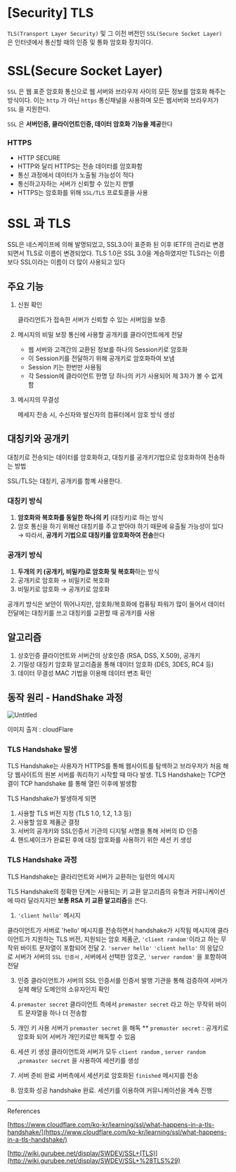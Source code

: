 # [Security] TLS

`TLS(Transport Layer Security)` 및 그 이전 버전인 `SSL(Secure Socket Layer)` 은 인터넷에서 통신할 때의 인증 및 통화 암호화 장치이다.

# SSL(Secure Socket Layer)

`SSL` 은 웹 표준 암호화 통신으로 웹 서버와 브라우저 사이의 모든 정보를 암호화 해주는 방식이다. 이는 `http` 가 아닌 `https` 통신채널을 사용하며 모든 웹서버와 브라우저가 `SSL` 을 지원한다.

`SSL` 은 **서버인증, 클라이언트인증, 데이터 암호화 기능을 제공**한다

### HTTPS

- HTTP SECURE
- HTTP와 달리 HTTPS는 전송 데이터를 암호화함
- 통신 과정에서 데이터가 노출될 가능성이 적다
- 통신하고자하는 서버가 신뢰할 수 있는지 판별
- HTTPS는 암호화를 위해 `SSL/TLS` 프로토콜을 사용

# SSL 과 TLS

SSL은 네스케이프에 의해 발명되었고, SSL3.0이 표준화 된 이후 IETF의 관리로 변경되면서 TLS로 이름이 변경되었다. TLS 1.0은 SSL 3.0을 계승하였지만 TLS라는 이름보다 SSL이라는 이름이 더 많이 사용되고 있다

## 주요 기능

1. 신원 확인
    
    클라리언트가 접속한 서버가 신뢰할 수 있는 서버임을 보증
    
2. 메시지의 비밀 보장
통신에 사용할 공개키를 클라이언트에게 전달
    - 웹 서버와 고객간의 교환된 정보를 하나의 Session키로 암호화
    - 이 Session키를 전달하기 위해 공개키로 암호화하여 보냄
    - Session 키는 한번만 사용됨
    - 각 Session에 클라이언트 한명 당 하나의 키가 사용되어 제 3자가 볼 수 없게 함
3. 메시지의 무결성
    
    메세지 전송 시, 수신자와 발신자의 컴퓨터에서 암호 방식 생성
    

## 대칭키와 공개키

대칭키로 전송되는 데이터를 암호화하고, 대칭키를 공개키기법으로 암호화하여 전송하는 방법

SSL/TLS는 대칭키, 공개키를 함꼐 사용한다.

### 대칭키 방식

1. **암호화와 복호화를 동일한 하나의 키** (대칭키)로 하는 방식
2. 암호 통신을 하기 위해선 대칭키를 주고 받아야 하기 때문에 유출될 가능성이 있다 
→ 따라서, **공개키 기법으로 대칭키를 암호화하여 전송**한다

### 공개키  방식

1. **두개의 키 (공개키, 비밀키)로 암호화 및 복호화**하는 방식
2. 공개키로 암호화 → 비밀키로 복호화
3. 비밀키로 암호화 → 공개키로 암호화

공개키 방식은 보안이 뛰어나지만, 암호화/복호화에 컴퓨팅 파워가 많이 들어서 데이터 전달에는 대칭키를 쓰고 대칭키를 교환할 때 공개키를 사용

## 알고리즘

1. 상호인증
클라이언트와 서버간의 상호인증 (RSA, DSS, X.509), 공개키
2. 기밀성
대칭키 암호화 알고리즘을 통해 데이터 암호화 (DES, 3DES, RC4 등)
3. 데이터 무결성
MAC 기법을 이용해 데이터 변조 확인

## 동작 원리 - HandShake 과정

![Untitled](https://images.ctfassets.net/slt3lc6tev37/5aYOr5erfyNBq20X5djTco/3c859532c91f25d961b2884bf521c1eb/tls-ssl-handshake.png)

이미지 출저 : cloudFlare

### TLS Handshake 발생

TLS Handshake는 사용자가 HTTPS를 통해 웹사이트를 탐색하고 브라우저가 처음 해당 웹사이트의 원본 서버를 쿼리하기 시작할 때 마다 발생. TLS Handshake는 TCP연결이 TCP handshake 를 통해 열린 이후에 발생함

TLS Handshake가 발생하게 되면

1. 사용할 TLS 버전 지정 (TLS 1.0, 1.2, 1.3 등)
2. 사용할 암호 제품군 결정
3. 서버의 공개키와 SSL인증서 기관의 디지털 서명을 통해 서버의 ID 인증
4. 핸드셰이크가 완료된 후에 대칭 암호화를 사용하기 위한 세션 키 생성

### TLS Handshake 과정

TLS Handshake는 클라리언트와 서버가 교환하는 일련의 메시지

TLS Handshake의 정확한 단계는 사용되는 키 교환 알고리즘의 유형과 커뮤니케이션에 따라 달라지지만 **보통 RSA 키 교환 알고리즘**을 쓴다.

1. `'client hello'` 메시지 

클라이언트가 서버로 'hello' 메시지를 전송하면서 handshake가 시작됨
메시지에 클라이언트가 지원하는 TLS 버전, 지원되는 암호 제품군, `'client random'`이라고 하는 무작위 바이트 문자열이 포함되어 전달
2. `'server hello'`
`'client hello'` 의 응답으로 서버가 서버의 `SSL 인증서` , 서버에서 선택한 암호군, `'server random'` 을 포함하여 전달

3. 인증
클라이언트가 서버의 SSL 인증서를 인증서 발행 기관을 통해 검증하여 서버가 실제 해당 도메인의 소유자인지 확인

4. `premaster secret`
클라이언트 측에서 `premaster secret` 라고 하는 무작위 바이트 문자열을 하나 더 전송함

5. 개인 키 사용
서버가 `premaster secret` 을 해독
** `premaster secret` : 공개키로 암호화 되어 서버가 개인키로만 해독할 수 있음

6. 세션 키 생성
클라이언트와 서버가 모두 `client random` , `server random` ,`premaster secret`  을 사용하여 세션키를 생성

7. 서버 준비 완료
서버측에서 세션키로 암호화된 `finished` 메시지를 전송

8. 암호화 성공
handshake 완료. 세션키를 이용하여 커뮤니케이션을 계속 진행

---

References

[https://www.cloudflare.com/ko-kr/learning/ssl/what-happens-in-a-tls-handshake/](https://www.cloudflare.com/ko-kr/learning/ssl/what-happens-in-a-tls-handshake/)

[http://wiki.gurubee.net/display/SWDEV/SSL+(TLS)](http://wiki.gurubee.net/display/SWDEV/SSL+%28TLS%29)

